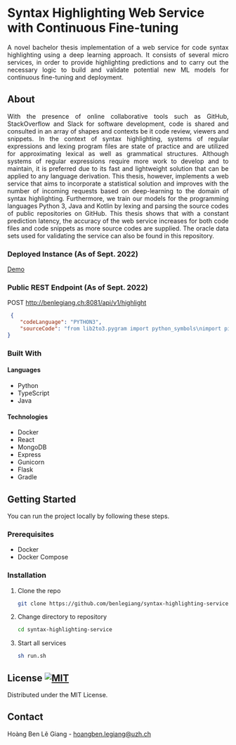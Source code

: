# Syntax Highlighting Web Service with Continuous Fine-tuning

<p align="justify">A novel bachelor thesis implementation of a web service for code syntax highlighting using a deep learning approach. It consists of several micro services, in order to provide highlighting predictions and to carry out the necessary logic to build and validate potential new ML models for continuous fine-tuning and deployment.
</p>

## About

<p align="justify">With the presence of online collaborative tools such as GitHub, StackOverflow and Slack for software development, code is shared and consulted in an array of shapes and contexts be it code review, viewers and snippets. In the context of syntax highlighting, systems of regular expressions and lexing program files are state of practice and are utilized for approximating lexical as well as grammatical structures. Although systems of regular expressions require more work to develop and to maintain, it is preferred due to its fast and lightweight solution that can be applied to any language derivation. This thesis, however, implements a web service that aims to incorporate a statistical solution and improves with the number of incoming requests based on deep-learning to the domain of syntax highlighting. Furthermore, we train our models for the programming languages Python 3, Java and Kotlin by lexing and parsing the source codes of public repositories on GitHub. This thesis shows that with a constant prediction latency, the accuracy of the web service increases for both code files and code snippets as more source codes are supplied. The oracle data sets used for validating the service can also be found in this repository.</p>

### Deployed Instance (As of Sept. 2022)
[Demo](http://benlegiang.ch)

### Public REST Endpoint (As of Sept. 2022)
POST http://benlegiang.ch:8081/api/v1/highlight
```json
 {
    "codeLanguage": "PYTHON3",
    "sourceCode": "from lib2to3.pygram import python_symbols\nimport pickle\nfrom datetime import datetime\nimport random\nfrom app.utils.SHModelUtils import JAVA_LANG_NAME, KOTLIN_LANG_NAME, PYTHON3_LANG_NAME, SHModel\nfrom app.utils.services.MongoDatabase import MongoDatabase\nimport logging\nimport requests\n\nlogging.basicConfig(filename=\"logs.txt\")"
}

```

### Built With

#### Languages
* Python
* TypeScript
* Java

#### Technologies
* Docker
* React
* MongoDB
* Express
* Gunicorn
* Flask
* Gradle


## Getting Started

You can run the project locally by following these steps.

### Prerequisites

* Docker
* Docker Compose

### Installation

1. Clone the repo
   ```sh
   git clone https://github.com/benlegiang/syntax-highlighting-service.git
   ```
3. Change directory to repository
   ```sh
   cd syntax-highlighting-service
   ```
4. Start all services
   ```sh
   sh run.sh
   ```
## License [![MIT](https://img.shields.io/badge/License-MIT-yellow.svg)](https://opensource.org/licenses/MIT)

Distributed under the MIT License.


## Contact

Hoàng Ben Lê Giang - hoangben.legiang@uzh.ch

